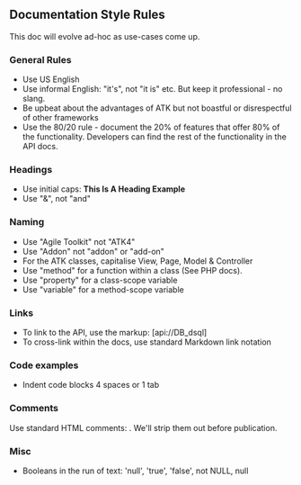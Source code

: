 Documentation Style Rules
----

This doc will evolve ad-hoc as use-cases come up.

### General Rules

* Use US English
* Use informal English: "it's", not "it is" etc. But keep it professional - no slang.
* Be upbeat about the advantages of ATK but not boastful or disrespectful of other frameworks
* Use the 80/20 rule - document the 20% of features that offer 80% of the functionality. Developers can find the rest of the functionality in the API docs.

### Headings

* Use initial caps: **This Is A Heading Example**
* Use "&", not "and"

### Naming

* Use "Agile Toolkit" not "ATK4"
* Use "Addon" not "addon" or "add-on"
* For the ATK classes, capitalise View, Page, Model & Controller
* Use "method" for a function within a class (See PHP docs).
* Use "property" for a class-scope variable
* Use "variable" for a method-scope variable

### Links

* To link to the API, use the markup: [api://DB_dsql]
* To cross-link within the docs, use standard Markdown link notation

### Code examples

* Indent code blocks 4 spaces or 1 tab

### Comments

Use standard HTML comments: <!-- -->. We'll strip them out before publication. 

### Misc

* Booleans in the run of text: 'null', 'true', 'false', not NULL, null